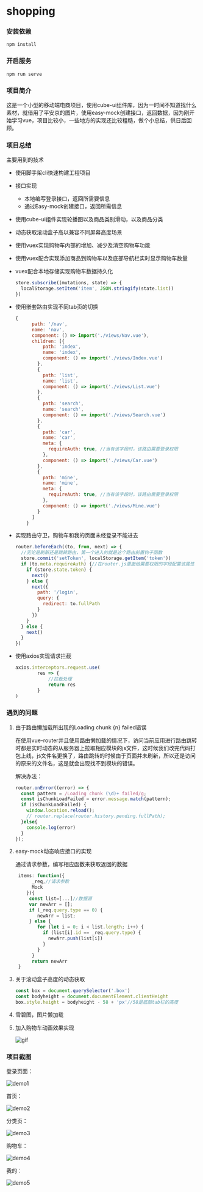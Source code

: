 # shopping

### 安装依赖

```
npm install
```

### 开启服务
```
npm run serve
```

### 项目简介

这是一个小型的移动端电商项目，使用cube-ui组件库，因为一时间不知道找什么素材，就借用了平安京的图片，使用easy-mock创建接口，返回数据，因为刚开始学习vue，项目比较小，一些地方的实现还比较粗糙，做个小总结，供日后回顾。

### 项目总结

主要用到的技术

- 使用脚手架cli快速构建工程项目

- 接口实现
  - 本地编写登录接口，返回所需要信息
  - 通过Easy-mock创建接口，返回所需信息

- 使用cube-ui组件实现轮播图以及商品类别滑动，以及商品分类

- 动态获取滚动盒子高以兼容不同屏幕高度场景

- 使用vuex实现购物车内部的增加、减少及清空购物车功能

- 使用vuex配合实现添加商品到购物车以及底部导航栏实时显示购物车数量

- vuex配合本地存储实现购物车数据持久化

  ```javascript
  store.subscribe((mutations, state) => {
    localStorage.setItem('item', JSON.stringify(state.list))
  })
  ```

- 使用嵌套路由实现不同tab页的切换

  ```javascript
  {
        path: '/nav',
        name: 'nav',
        component: () => import('./views/Nav.vue'),
        children: [{
            path: 'index',
            name: 'index',
            component: () => import('./views/Index.vue')
          },
          {
            path: 'list',
            name: 'list',
            component: () => import('./views/List.vue')
          },
          {
            path: 'search',
            name: 'search',
            component: () => import('./views/Search.vue')
          },
          {
            path: 'car',
            name: 'car',
            meta: {
              requireAuth: true, //当有该字段时，该路由需要登录权限
            },
            component: () => import('./views/Car.vue')
          },
          {
            path: 'mine',
            name: 'mine',
            meta: {
              requireAuth: true, //当有该字段时，该路由需要登录权限
            },
            component: () => import('./views/Mine.vue')
          }
        ]
      }
  ```

- 实现路由守卫，购物车和我的页面未经登录不能进去

  ```javascript
  router.beforeEach((to, from, next) => {
    //无论是刷新还是跳转路由，第一个进入的就是这个路由前置钩子函数
    store.commit('setToken', localStorage.getItem('token'))
    if (to.meta.requireAuth) {//在router.js里面给需要权限的字段配置该属性
      if (store.state.token) {
        next()
      } else {
        next({
          path: '/login',
          query: {
            redirect: to.fullPath
          }
        })
      }
    } else {
      next()
    }
  })
  ```

- 使用axios实现请求拦截

  ```javascript
  axios.interceptors.request.use(
          res => {
              //拦截处理
              return res
          }
  )
  ```

### 遇到的问题

1. 由于路由懒加载所出现的Loading chunk {n} failed错误

   在使用vue-router并且使用路由懒加载的情况下，访问当前应用进行路由跳转时都是实时动态的从服务器上拉取相应模块的js文件，这时候我们改完代码打包上线，js文件名更换了，路由跳转的时候由于页面并未刷新，所以还是访问的原来的文件名，这是就会出现找不到模块的错误。

   解决办法：

   ```javascript
   router.onError((error) => {
     const pattern = /Loading chunk (\d)+ failed/g;
     const isChunkLoadFailed = error.message.match(pattern);
     if (isChunkLoadFailed) {
       window.location.reload();
       // router.replace(router.history.pending.fullPath);
     }else{
       console.log(error)
     }
   });
   ```

2. easy-mock动态响应接口的实现

   通过请求参数，编写相应函数来获取返回的数据

   ```javascript
    items: function({
         _req,//请求参数
         Mock
       }){
        const list=[...]//数据源
        var newArr = [];
        if (_req.query.type == 0) {
           newArr = list;
        } else {
           for (let i = 0; i < list.length; i++) {
             if (list[i].id == _req.query.type) {
               newArr.push(list[i])
             }
           }
         }
         return newArr
    }
   ```

3. 关于滚动盒子高度的动态获取

   ```javascript
   const box = document.querySelector('.box')
   const bodyheight = document.documentElement.clientHeight
   box.style.height = bodyheight - 58 + 'px'//58是底部tab栏的高度
   ```

4. 雪碧图，图片懒加载

5. 加入购物车动画效果实现

   ![gif](https://github.com/yingclover/img-source/raw/master/shopping-img/carAnimation.gif)

### 项目截图

登录页面：

![demo1](https://github.com/yingclover/img-source/raw/master/shopping-img/demo1.png)

首页：

![demo2](https://github.com/yingclover/img-source/raw/master/shopping-img/demo2.png)

分类页：

![demo3](https://github.com/yingclover/img-source/raw/master/shopping-img/demo3.png)

购物车：

![demo4](https://github.com/yingclover/img-source/raw/master/shopping-img/demo4.png)

我的：

![demo5](https://github.com/yingclover/img-source/raw/master/shopping-img/demo5.png)